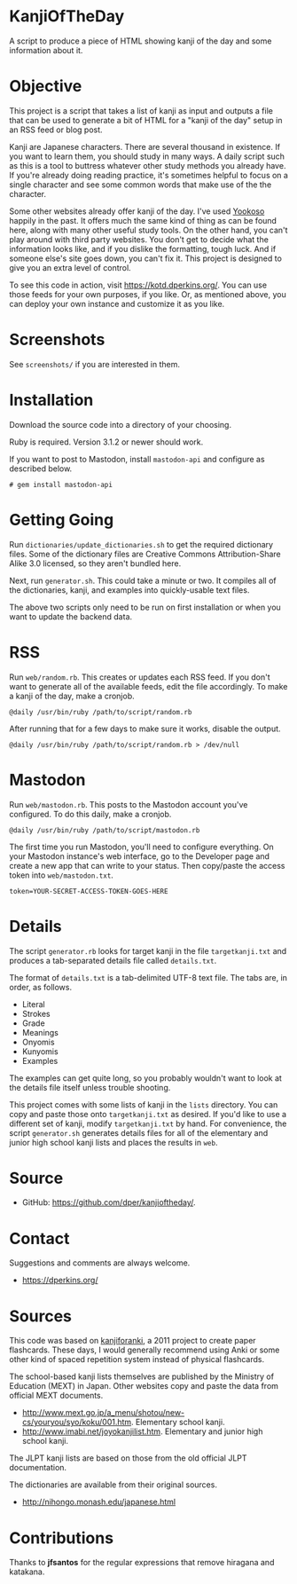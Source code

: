 KanjiOfTheDay
=============

A script to produce a piece of HTML showing kanji of the day and some information about it.


Objective
=========

This project is a script that takes a list of kanji as input and outputs a file that can be used to generate a bit of HTML for a "kanji of the day" setup in an RSS feed or blog post.

Kanji are Japanese characters.  There are several thousand in existence.  If you want to learn them, you should study in many ways.  A daily script such as this is a tool to buttress whatever other study methods you already have.  If you're already doing reading practice, it's sometimes helpful to focus on a single character and see some common words that make use of the the character.

Some other websites already offer kanji of the day.  I've used [Yookoso](http://www.yookoso.com/study/) happily in the past.  It offers much the same kind of thing as can be found here, along with many other useful study tools.  On the other hand, you can't play around with third party websites.  You don't get to decide what the information looks like, and if you dislike the formatting, tough luck.  And if someone else's site goes down, you can't fix it.  This project is designed to give you an extra level of control.

To see this code in action, visit <https://kotd.dperkins.org/>.  You can use those feeds for your own purposes, if you like.  Or, as mentioned above, you can deploy your own instance and customize it as you like.


Screenshots
===========

See `screenshots/` if you are interested in them.


Installation
============

Download the source code into a directory of your choosing.

Ruby is required. Version 3.1.2 or newer should work.

If you want to post to Mastodon, install `mastodon-api` and configure as described below.

    # gem install mastodon-api



Getting Going
=============

Run `dictionaries/update_dictionaries.sh` to get the required dictionary files.  Some of the dictionary files are Creative Commons Attribution-Share Alike 3.0 licensed, so they aren't bundled here.

Next, run `generator.sh`. This could take a minute or two. It compiles all of the dictionaries, kanji, and examples into quickly-usable text files.

The above two scripts only need to be run on first installation or when you want to update the backend data.


RSS
===

Run `web/random.rb`. This creates or updates each RSS feed. If you don't want to generate all of the available feeds, edit the file accordingly. To make a kanji of the day, make a cronjob.

    @daily /usr/bin/ruby /path/to/script/random.rb

After running that for a few days to make sure it works, disable the output.

    @daily /usr/bin/ruby /path/to/script/random.rb > /dev/null


Mastodon
========

Run `web/mastodon.rb`. This posts to the Mastodon account you've configured. To do this daily, make a cronjob.

    @daily /usr/bin/ruby /path/to/script/mastodon.rb

The first time you run Mastodon, you'll need to configure everything. On your Mastodon instance's web interface, go to the Developer page and create a new app that can write to your status. Then copy/paste the access token into `web/mastodon.txt`.

    token=YOUR-SECRET-ACCESS-TOKEN-GOES-HERE



Details
=======

The script `generator.rb` looks for target kanji in the file `targetkanji.txt` and produces a tab-separated details file called `details.txt`.

The format of `details.txt` is a tab-delimited UTF-8 text file.  The tabs are, in order, as follows.

* Literal
* Strokes
* Grade
* Meanings
* Onyomis
* Kunyomis
* Examples

The examples can get quite long, so you probably wouldn't want to look at the details file itself unless trouble shooting.

This project comes with some lists of kanji in the `lists` directory.  You can copy and paste those onto `targetkanji.txt` as desired.  If you'd like to use a different set of kanji, modify `targetkanji.txt` by hand.  For convenience, the script `generator.sh` generates details files for all of the elementary and junior high school kanji lists and places the results in `web`.


Source
======

* GitHub: <https://github.com/dper/kanjioftheday/>.


Contact
=======

Suggestions and comments are always welcome.

* <https://dperkins.org/>


Sources
=======

This code was based on [kanjiforanki](https://github.com/dper/kanjiforanki), a 2011 project to create paper flashcards. These days, I would generally recommend using Anki or some other kind of spaced repetition system instead of physical flashcards.

The school-based kanji lists themselves are published by the Ministry of Education (MEXT) in Japan.  Other websites copy and paste the data from official MEXT documents.

* <http://www.mext.go.jp/a_menu/shotou/new-cs/youryou/syo/koku/001.htm>.  Elementary school kanji.
* <http://www.imabi.net/joyokanjilist.htm>.  Elementary and junior high school kanji.

The JLPT kanji lists are based on those from the old official JLPT documentation.

The dictionaries are available from their original sources.

* <http://nihongo.monash.edu/japanese.html>


Contributions
=============

Thanks to **jfsantos** for the regular expressions that remove hiragana and katakana.
